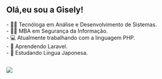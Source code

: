 
## Olá,eu sou a Gisely! 

<div>
 - 🧑‍🎓 Tecnóloga em Análise e Desenvolvimento de Sistemas. </br>
 - 🧑‍🎓 MBA em Segurança da Informação. </br>
 - 💻 Atualmente trabalhando com a linguagem PHP. </br>
 - 📝 Aprendendo Laravel. </br>
 - 📝 Estudando Lingua Japonesa.  </br>
</div>

 ##
 
<div> 
  <a href="https://www.linkedin.com/in/gisely-santos-0a2a44131/" target="_blank"><img src="https://img.shields.io/badge/-LinkedIn-%230077B5?style=for-the-badge&logo=linkedin&logoColor=white" target="_blank"></a> 
</div> 
  
 ##
